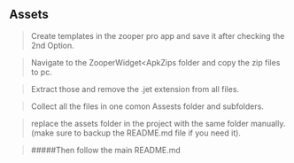 ## Assets

>Create templates in the zooper pro app and save it after checking the 2nd Option.

>Navigate to the ZooperWidget<ApkZips folder and copy the zip files to pc.

>Extract those and remove the .jet extension from all files.

>Collect all the files in one comon Assests folder and subfolders.

>replace the assets folder in the project with the same folder manually. 
 (make sure to backup the README.md file if you need it).


>#####Then follow the main README.md
